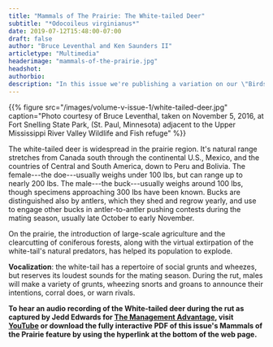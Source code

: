 ```yaml
---
title: "Mammals of The Prairie: The White-tailed Deer"
subtitle: "*Odocoileus virginianus*"
date: 2019-07-12T15:48:00-07:00
draft: false
author: "Bruce Leventhal and Ken Saunders II"
articletype: "Multimedia"
headerimage: "mammals-of-the-prairie.jpg"
headshot:
authorbio:
description: "In this issue we're publishing a variation on our \"Birds of the Prairie\" feature. This time, it's \"Mammals of the Prairie.\""
---
```


{{% figure src="/images/volume-v-issue-1/white-tailed-deer.jpg" caption="Photo courtesy of Bruce Leventhal, taken on November 5, 2016, at Fort Snelling State Park, (St. Paul, Minnesota) adjacent to the Upper Mississippi River Valley Wildlife and Fish refuge" %}}

The white-tailed deer is widespread in the prairie region. It's natural
range stretches from Canada south through the continental U.S., Mexico,
and the countries of Central and South America, down to Peru and
Bolivia. The female---the doe---usually weighs under 100 lbs, but can
range up to nearly 200 lbs. The male---the buck---usually weighs around
100 lbs, though specimens approaching 300 lbs have been known. Bucks are
distinguished also by antlers, which they shed and regrow yearly, and
use to engage other bucks in antler-to-antler pushing contests during
the mating season, usually late October to early November.

On the prairie, the introduction of large-scale agriculture and the
clearcutting of coniferous forests, along with the virtual extirpation
of the white-tail's natural predators, has helped its population to
explode.

**Vocalization**: the white-tail has a repertoire of social grunts and
wheezes, but reserves its loudest sounds for the mating season. During
the rut, males will make a variety of grunts, wheezing snorts and groans
to announce their intentions, corral does, or warn rivals.

**To hear an audio recording of the White-tailed deer during the rut as
captured by Jedd Edwards for [The Management Advantage](http://themanagementadvantage.com), visit [YouTube](https://www.youtube.com/watch?v=k6ewlw1TR18&list=PLKojR8gDtxmznFJO\_aoTOXAvjUjc3N7JK)
or download the fully interactive PDF of this issue's Mammals of the
Prairie feature by using the hyperlink at the bottom of the web page.**

